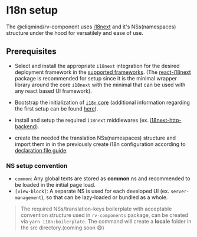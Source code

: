 # I18n setup
The @cliqmind/rv-component uses [i18next](https://www.i18next.com) and it's NSs(namespaces) structure under the hood for versatilely and ease of use. 

## Prerequisites

- Select and install the appropriate `i18next` integration for the desired deployment framework in the [supported frameworks](https://www.i18next.com/overview/supported-frameworks). (The  [react-i18next](https://www.npmjs.com/package/react-i18next) package is recommended for setup since it is the minimal wrapper library around the core `i18next` with the minimal that can be used with any react based UI framework).

- Bootstrap the initialization of [`i18n` core](https://www.i18next.com/overview/api#init) (additional information regarding the first setup can be found [here](https://www.i18next.com/overview/first-setup-help)).
- install and setup the required `i18next` middlewares (ex. [i18next-http-backend](https://www.npmjs.com/package/i18next-http-backend)).
- create the needed the translation NSs(namespaces) structure and import them in in the previously create i18n configuration according to [declaration file guide](https://www.i18next.com/overview/typescript#create-a-declaration-file).


### NS setup convention

- `common`: Any global texts are stored as **common** ns and recommended to be loaded in the initial page load.
- `[view-block]`: A separate NS is used for each developed UI (ex. `server-management`), so that can be lazy-loaded or bundled as a whole.

>The required NSs/translation-keys boilerplate with acceptable convention structure used in `rv-components` package, can be created via `yarn i18n:boilerplate`. The command will create a **locale** folder in the src directory.(coming soon :sweat_smile:)
